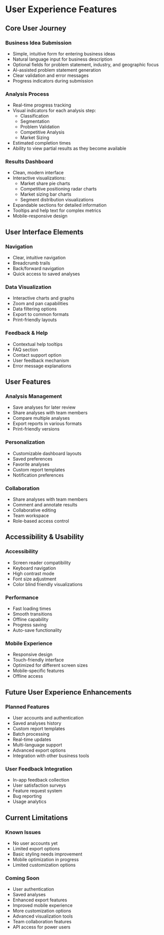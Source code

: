 # User Experience Features

## Core User Journey

### Business Idea Submission
- Simple, intuitive form for entering business ideas
- Natural language input for business description
- Optional fields for problem statement, industry, and geographic focus
- AI-assisted problem statement generation
- Clear validation and error messages
- Progress indicators during submission

### Analysis Process
- Real-time progress tracking
- Visual indicators for each analysis step:
  - Classification
  - Segmentation
  - Problem Validation
  - Competitive Analysis
  - Market Sizing
- Estimated completion times
- Ability to view partial results as they become available

### Results Dashboard
- Clean, modern interface
- Interactive visualizations:
  - Market share pie charts
  - Competitive positioning radar charts
  - Market sizing bar charts
  - Segment distribution visualizations
- Expandable sections for detailed information
- Tooltips and help text for complex metrics
- Mobile-responsive design

## User Interface Elements

### Navigation
- Clear, intuitive navigation
- Breadcrumb trails
- Back/forward navigation
- Quick access to saved analyses

### Data Visualization
- Interactive charts and graphs
- Zoom and pan capabilities
- Data filtering options
- Export to common formats
- Print-friendly layouts

### Feedback & Help
- Contextual help tooltips
- FAQ section
- Contact support option
- User feedback mechanism
- Error message explanations

## User Features

### Analysis Management
- Save analyses for later review
- Share analyses with team members
- Compare multiple analyses
- Export reports in various formats
- Print-friendly versions

### Personalization
- Customizable dashboard layouts
- Saved preferences
- Favorite analyses
- Custom report templates
- Notification preferences

### Collaboration
- Share analyses with team members
- Comment and annotate results
- Collaborative editing
- Team workspace
- Role-based access control

## Accessibility & Usability

### Accessibility
- Screen reader compatibility
- Keyboard navigation
- High contrast mode
- Font size adjustment
- Color blind friendly visualizations

### Performance
- Fast loading times
- Smooth transitions
- Offline capability
- Progress saving
- Auto-save functionality

### Mobile Experience
- Responsive design
- Touch-friendly interface
- Optimized for different screen sizes
- Mobile-specific features
- Offline access

## Future User Experience Enhancements

### Planned Features
- User accounts and authentication
- Saved analyses history
- Custom report templates
- Batch processing
- Real-time updates
- Multi-language support
- Advanced export options
- Integration with other business tools

### User Feedback Integration
- In-app feedback collection
- User satisfaction surveys
- Feature request system
- Bug reporting
- Usage analytics

## Current Limitations

### Known Issues
- No user accounts yet
- Limited export options
- Basic styling needs improvement
- Mobile optimization in progress
- Limited customization options

### Coming Soon
- User authentication
- Saved analyses
- Enhanced export features
- Improved mobile experience
- More customization options
- Advanced visualization tools
- Team collaboration features
- API access for power users 